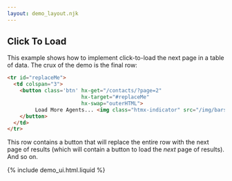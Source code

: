 ```yaml
---
layout: demo_layout.njk
---
```

        
## Click To Load

This example shows how to implement click-to-load the next page in a table of data.  The crux of the demo is
the final row:

```html
<tr id="replaceMe">
  <td colspan="3">
    <button class='btn' hx-get="/contacts/?page=2" 
                        hx-target="#replaceMe" 
                        hx-swap="outerHTML">
         Load More Agents... <img class="htmx-indicator" src="/img/bars.svg">
    </button>
  </td>
</tr> 
```

This row contains a button that will replace the entire row with the next page of
results (which will contain a button to load the *next* page of results).  And so on.

{% include demo_ui.html.liquid %}

<script>
    //=========================================================================
    // Fake Server Side Code
    //=========================================================================

    // data
    var dataStore = function(){
      var contactId = 9;
      function generateContact() {
        contactId++;
        var idHash = "";
        var possible = "ABCDEFG0123456789";
        for( var i=0; i < 15; i++ ) idHash += possible.charAt(Math.floor(Math.random() * possible.length));
        return { name: "Agent Smith", email: "void" + contactId + "@null.org", id: idHash }
      }
      return {
        contactsForPage : function(page) {
          var vals = [];
          for( var i=0; i < 10; i++ ){
            vals.push(generateContact());
          }
          return vals;
        }
      }
    }()
    
    // routes
    init("/demo", function(request, params){
        var contacts = dataStore.contactsForPage(1)
        return tableTemplate(contacts)
    });
    
    onGet(/\/contacts.*/, function(request, params){
        var page = parseInt(params['page']);
        var contacts = dataStore.contactsForPage(page)
        return rowsTemplate(page, contacts);
    });
    
    // templates
    function tableTemplate(contacts) {
        return `<table><thead><tr><th>Name</th><th>Email</th><th>ID</th></tr></thead><tbody>
                ${rowsTemplate(1, contacts)}
                </tbody></table>`
    }
    
    function rowsTemplate(page, contacts) {
      var txt = "";
      for (var i = 0; i < contacts.length; i++) {
        var c = contacts[i];
        txt += "<tr><td>" + c.name + "</td><td>" + c.email + "</td><td>" + c.id + "</td></tr>\n";
      }
      txt += loadMoreRow(page);
      return txt;
    }

    function loadMoreRow(page) {
      return `<tr id="replaceMe">
  <td colspan="3">
    <center>
      <button class='btn' hx-get="/contacts/?page=${page + 1}" 
                       hx-target="#replaceMe" 
                       hx-swap="outerHTML">
         Load More Agents... <img class="htmx-indicator" src="/img/bars.svg">
       </button>
    </center>
  </td>
</tr>`;
    }
</script>
